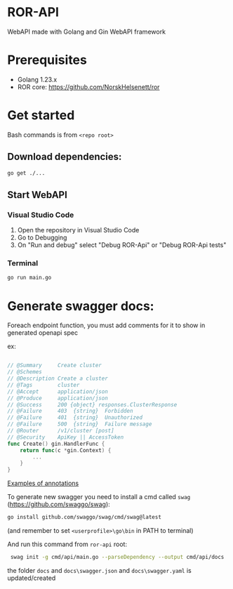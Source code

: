 # ROR-API

WebAPI made with Golang and Gin WebAPI framework

# Prerequisites

- Golang 1.23.x
- ROR core: https://github.com/NorskHelsenett/ror

# Get started

Bash commands is from `<repo root>`

## Download dependencies:

```bash
go get ./...
```

## Start WebAPI

### Visual Studio Code

1. Open the repository in Visual Studio Code
2. Go to Debugging
3. On "Run and debug" select "Debug ROR-Api" or "Debug ROR-Api tests"

### Terminal

```bash
go run main.go
```


# Generate swagger docs:

Foreach endpoint function, you must add comments for it to show in generated openapi spec

ex:

```go

// @Summary 	Create cluster
// @Schemes
// @Description Create a cluster
// @Tags 		cluster
// @Accept 		application/json
// @Produce 	application/json
// @Success 	200 {object} responses.ClusterResponse
// @Failure 	403  {string}  Forbidden
// @Failure 	401  {string}  Unauthorized
// @Failure 	500  {string}  Failure message
// @Router		/v1/cluster [post]
// @Security	ApiKey || AccessToken
func Create() gin.HandlerFunc {
	return func(c *gin.Context) {
		...
	}
}

```

[Examples of annotations](https://swaggo.github.io/swaggo.io/declarative_comments_format/api_operation.html)

To generate new swagger you need to install a cmd called `swag` (https://github.com/swaggo/swag):

```bash
go install github.com/swaggo/swag/cmd/swag@latest
```

(and remember to set `<userprofile>\go\bin` in PATH to terminal)

And run this command from `ror-api` root:

```bash
 swag init -g cmd/api/main.go --parseDependency --output cmd/api/docs
```

the folder `docs` and `docs\swagger.json` and `docs\swagger.yaml` is updated/created

